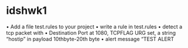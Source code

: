 # idshwk1
• Add a file test.rules to your project 
• write a rule in test.rules
• detect a tcp packet with 
• Destination Port at 1080, TCPFLAG URG set, a string “hostip” in payload 10thbyte-20th byte
• alert message “TEST ALERT
